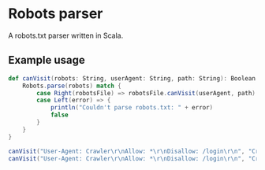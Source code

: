 Robots parser
=============
A robots.txt parser written in Scala.

Example usage
-------------
```scala
def canVisit(robots: String, userAgent: String, path: String): Boolean = {
    Robots.parse(robots) match {
        case Right(robotsFile) => robotsFile.canVisit(userAgent, path)
        case Left(error) => {
            println("Couldn't parse robots.txt: " + error)
            false
        }
    }
}

canVisit("User-Agent: Crawler\r\nAllow: *\r\nDisallow: /login\r\n", "Crawler", "/login")
canVisit("User-Agent: Crawler\r\nAllow: *\r\nDisallow: /login\r\n", "Crawler", "/example")
```